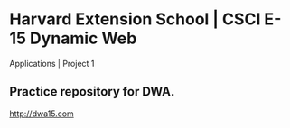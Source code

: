 # Harvard Extension School | CSCI E-15 Dynamic Web 
Applications 
| Project 1
## Practice repository for DWA.
http://dwa15.com

